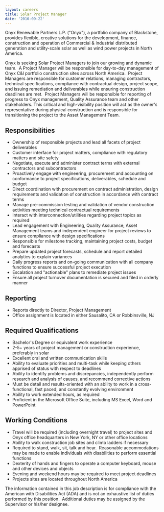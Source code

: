 ```yaml
---
layout: careers
title: Solar Project Manager
date: '2016-09-22'
---
```


Onyx Renewable Partners L.P. ("Onyx"), a portfolio company of Blackstone, provides flexible, creative solutions for the development, finance, construction and operation of Commercial & Industrial distributed generation and utility-scale solar as well as wind power projects in North America.

Onyx is seeking Solar Project Managers to join our growing and dynamic team.  A Project Manager will be responsible for day-to-day management of Onyx C&I portfolio construction sites across North America.  Project Managers are responsible for customer relations, managing contractors, technical specifications, compliance with contractual design, project scope, and issuing remediation and deliverables while ensuring construction deadlines are met.  Project Managers will be responsible for reporting of progress to Onyx management, Quality Assurance team and other stakeholders. This critical and high-visibility position will act as the owner's representative during physical construction and is responsible for transitioning the project to the Asset Management Team. 

## Responsibilities

- Ownership of responsible projects and lead all facets of project deliverables
- Customer interface for project matters, compliance with regulatory matters and site safety
- Negotiate, execute and administer contract terms with external contractors and subcontractors
- Proactively engage with engineering, procurement and accounting on conformance to project specifications, deliverables, schedule and budget
- Direct coordination with procurement on contract administration, design requirements and validation of construction in accordance with contract terms
- Manage pre-commission testing and validation of vendor construction activities meeting technical contractual requirements
- Interact with interconnection/utilities regarding project topics as required
- Lead engagement with Engineering, Quality Assurance, Asset Management teams and independent engineer for project reviews to ensure compliance with design specifications
- Responsible for milestone tracking, maintaining project costs, budget and forecasts
- Prepare updated project forecasts, schedule and report detailed analytics to explain variances
- Daily progress reports and on-going communication with all company functions to ensure successful project execution
- Escalation and "actionable" plans to remediate project issues
- Ensure all project turnover documentation is secured and filed in orderly manner

## Reporting

- Reports directly to Director, Project Management
- Office assignment is located in either Sausalito, CA or Robbinsville, NJ

## Required Qualifications

- Bachelor's Degree or equivalent work experience
- 2-5+ years of project management or construction experience, preferably in solar
- Excellent oral and written communication skills
- Ability to evaluate priorities and multi-task while keeping others apprised of status with respect to deadlines
- Ability to identify problems and discrepancies, independently perform research and analysis of causes, and recommend corrective actions
- Must be detail and results-oriented with an ability to work in a cross-functional, fast paced, and constantly evolving environment
- Ability to work extended hours, as required
- Proficient in the Microsoft Office Suite, including MS Excel, Word and PowerPoint

## Working Conditions

- Travel will be required (including overnight travel) to project sites and Onyx office headquarters in New York, NY or other office locations
- Ability to walk construction job sites and climb ladders if necessary
- Required to stand, walk, sit, talk and hear.  Reasonable accommodations may be made to enable individuals with disabilities to perform essential functions
- Dexterity of hands and fingers to operate a computer keyboard, mouse and other devices and objects
- Evening and weekend hours may be required to meet project deadlines
- Projects sites are located throughout North America 

The information contained in this job description is for compliance with the American with Disabilities Act (ADA) and is not an exhaustive list of duties performed by this position.  Additional duties may be assigned by the Supervisor or his/her designee.
